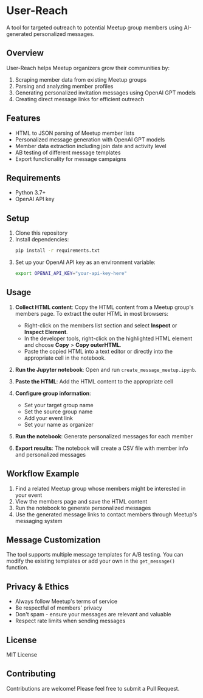 # User-Reach

A tool for targeted outreach to potential Meetup group members using AI-generated personalized messages.

## Overview

User-Reach helps Meetup organizers grow their communities by:

1. Scraping member data from existing Meetup groups
2. Parsing and analyzing member profiles
3. Generating personalized invitation messages using OpenAI GPT models
4. Creating direct message links for efficient outreach

## Features

-   HTML to JSON parsing of Meetup member lists
-   Personalized message generation with OpenAI GPT models
-   Member data extraction including join date and activity level
-   AB testing of different message templates
-   Export functionality for message campaigns

## Requirements

-   Python 3.7+
-   OpenAI API key

## Setup

1. Clone this repository
2. Install dependencies:
    ```bash
    pip install -r requirements.txt
    ```
3. Set up your OpenAI API key as an environment variable:
    ```bash
    export OPENAI_API_KEY="your-api-key-here"
    ```

## Usage

1. **Collect HTML content**: Copy the HTML content from a Meetup group's members page. To extract the outer HTML in most browsers:
    - Right-click on the members list section and select **Inspect** or **Inspect Element**.
    - In the developer tools, right-click on the highlighted HTML element and choose **Copy** > **Copy outerHTML**.
    - Paste the copied HTML into a text editor or directly into the appropriate cell in the notebook.

2. **Run the Jupyter notebook**: Open and run `create_message_meetup.ipynb`.
3. **Paste the HTML**: Add the HTML content to the appropriate cell
4. **Configure group information**:
    - Set your target group name
    - Set the source group name
    - Add your event link
    - Set your name as organizer
5. **Run the notebook**: Generate personalized messages for each member
6. **Export results**: The notebook will create a CSV file with member info and personalized messages

## Workflow Example

1. Find a related Meetup group whose members might be interested in your event
2. View the members page and save the HTML content
3. Run the notebook to generate personalized messages
4. Use the generated message links to contact members through Meetup's messaging system

## Message Customization

The tool supports multiple message templates for A/B testing. You can modify the existing templates or add your own in the `get_message()` function.

## Privacy & Ethics

-   Always follow Meetup's terms of service
-   Be respectful of members' privacy
-   Don't spam - ensure your messages are relevant and valuable
-   Respect rate limits when sending messages

## License

MIT License

## Contributing

Contributions are welcome! Please feel free to submit a Pull Request.
